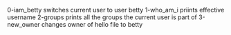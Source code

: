 0-iam_betty switches current user to user betty
1-who_am_i priints effective username
2-groups prints all the groups the current user is part of
3-new_owner changes owner of hello file to betty